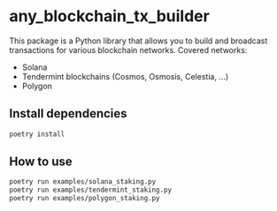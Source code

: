 # any_blockchain_tx_builder

This package is a Python library that allows you to build and broadcast transactions for various blockchain networks.
Covered networks:

- Solana
- Tendermint blockchains (Cosmos, Osmosis, Celestia, ...)
- Polygon

## Install dependencies

```bash
poetry install
```

## How to use

```bash
poetry run examples/solana_staking.py
poetry run examples/tendermint_staking.py
poetry run examples/polygon_staking.py
```
